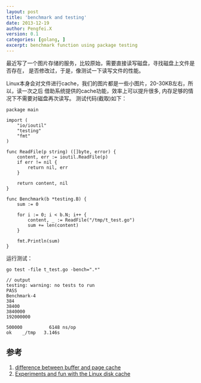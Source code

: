 ```yaml
---
layout: post
title: 'benchmark and testing'
date: 2013-12-19
author: Pengfei.X
version: 0.1
categories: [golang, ]
excerpt: benchmark function using package testing
---
```



最近写了一个图片存储的服务，比较原始，需要直接读写磁盘，寻找磁盘上文件是否存在，
是否修改过，于是，像测试一下读写文件的性能。

Linux本身会对文件进行cache，我们的图片都是一些小图片，20-30KB左右，所以，读一次之后
借助系统提供的cache功能，效率上可以提升很多, 内存足够的情况下不需要对磁盘再次读写。
测试代码(截取)如下：

    package main

    import (
        "io/ioutil"
        "testing"
        "fmt"
    )

    func ReadFile(p string) ([]byte, error) {
        content, err := ioutil.ReadFile(p)
        if err != nil {
            return nil, err
        }

        return content, nil
    }

    func Benchmark(b *testing.B) {
        sum := 0

        for i := 0; i < b.N; i++ {
            content, _ := ReadFile("/tmp/t_test.go")
            sum += len(content)
        }

        fmt.Println(sum)
    }
    

运行测试：

    go test -file t_test.go -bench=".*"

    // output
    testing: warning: no tests to run
    PASS
    Benchmark-4
    384
    38400
    3840000
    192000000

    500000          6148 ns/op
    ok    _/tmp   3.146s

    
## 参考 ##

1. [difference between buffer and page cache](http://www.quora.com/Linux-Kernel/What-is-the-major-difference-between-the-buffer-cache-and-the-page-cache)
2. [Experiments and fun with the Linux disk cache](http://www.linuxatemyram.com/play.html)
